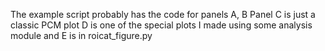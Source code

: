 The example script probably has the code for panels A, B
Panel C is just a classic PCM plot
D is one of the special plots I made using some analysis module
and E is in roicat_figure.py
